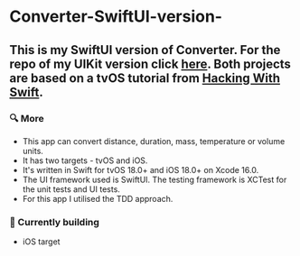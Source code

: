 # Converter-SwiftUI-version-

## This is my SwiftUI version of Converter. For the repo of my UIKit version click [here](https://github.com/steven-hill/Converter). Both projects are based on a tvOS tutorial from [Hacking With Swift](https://www.hackingwithswift.com/articles/110/build-a-unit-converter-for-tvos).

### 🔍 More
- This app can convert distance, duration, mass, temperature or volume units.
- It has two targets - tvOS and iOS.
- It's written in Swift for tvOS 18.0+ and iOS 18.0+ on Xcode 16.0.
- The UI framework used is SwiftUI. The testing framework is XCTest for the unit tests and UI tests.
- For this app I utilised the TDD approach.

 ### 🚧 Currently building 
- iOS target 

